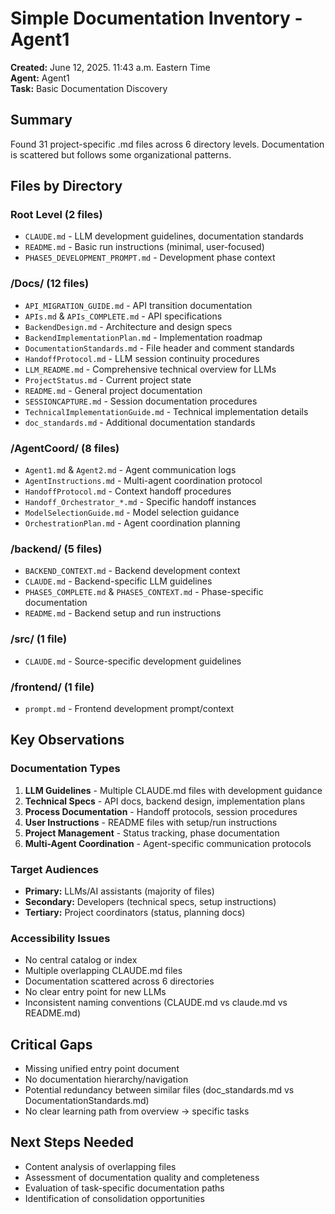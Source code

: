 # Simple Documentation Inventory - Agent1

**Created:** June 12, 2025. 11:43 a.m. Eastern Time  
**Agent:** Agent1  
**Task:** Basic Documentation Discovery  

## Summary

Found 31 project-specific .md files across 6 directory levels. Documentation is scattered but follows some organizational patterns.

## Files by Directory

### Root Level (2 files)
- `CLAUDE.md` - LLM development guidelines, documentation standards
- `README.md` - Basic run instructions (minimal, user-focused)
- `PHASE5_DEVELOPMENT_PROMPT.md` - Development phase context

### /Docs/ (12 files)
- `API_MIGRATION_GUIDE.md` - API transition documentation
- `APIs.md` & `APIs_COMPLETE.md` - API specifications
- `BackendDesign.md` - Architecture and design specs
- `BackendImplementationPlan.md` - Implementation roadmap
- `DocumentationStandards.md` - File header and comment standards
- `HandoffProtocol.md` - LLM session continuity procedures
- `LLM_README.md` - Comprehensive technical overview for LLMs
- `ProjectStatus.md` - Current project state
- `README.md` - General project documentation
- `SESSIONCAPTURE.md` - Session documentation procedures
- `TechnicalImplementationGuide.md` - Technical implementation details
- `doc_standards.md` - Additional documentation standards

### /AgentCoord/ (8 files)
- `Agent1.md` & `Agent2.md` - Agent communication logs
- `AgentInstructions.md` - Multi-agent coordination protocol
- `HandoffProtocol.md` - Context handoff procedures
- `Handoff_Orchestrator_*.md` - Specific handoff instances
- `ModelSelectionGuide.md` - Model selection guidance
- `OrchestrationPlan.md` - Agent coordination planning

### /backend/ (5 files)
- `BACKEND_CONTEXT.md` - Backend development context
- `CLAUDE.md` - Backend-specific LLM guidelines
- `PHASE5_COMPLETE.md` & `PHASE5_CONTEXT.md` - Phase-specific documentation
- `README.md` - Backend setup and run instructions

### /src/ (1 file)
- `CLAUDE.md` - Source-specific development guidelines

### /frontend/ (1 file)
- `prompt.md` - Frontend development prompt/context

## Key Observations

### Documentation Types
1. **LLM Guidelines** - Multiple CLAUDE.md files with development guidance
2. **Technical Specs** - API docs, backend design, implementation plans
3. **Process Documentation** - Handoff protocols, session procedures
4. **User Instructions** - README files with setup/run instructions
5. **Project Management** - Status tracking, phase documentation
6. **Multi-Agent Coordination** - Agent-specific communication protocols

### Target Audiences
- **Primary:** LLMs/AI assistants (majority of files)
- **Secondary:** Developers (technical specs, setup instructions)
- **Tertiary:** Project coordinators (status, planning docs)

### Accessibility Issues
- No central catalog or index
- Multiple overlapping CLAUDE.md files
- Documentation scattered across 6 directories
- No clear entry point for new LLMs
- Inconsistent naming conventions (CLAUDE.md vs claude.md vs README.md)

## Critical Gaps
- Missing unified entry point document
- No documentation hierarchy/navigation
- Potential redundancy between similar files (doc_standards.md vs DocumentationStandards.md)
- No clear learning path from overview → specific tasks

## Next Steps Needed
- Content analysis of overlapping files
- Assessment of documentation quality and completeness
- Evaluation of task-specific documentation paths
- Identification of consolidation opportunities